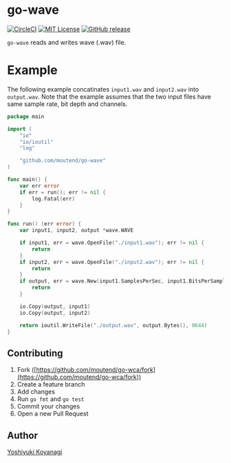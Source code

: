 # go-wave

[![CircleCI](https://circleci.com/gh/moutend/go-wave/tree/master.svg?style=svg&circle-token=e7f4cd48b17c809c0351ad5d116f3bb4a5c8a16e)][status]
[![MIT License](http://img.shields.io/badge/license-MIT-blue.svg?style=flat-square)][license]
[![GitHub release](http://img.shields.io/github/release/moutend/go-wave.svg?style=flat-square)][release]

[status]: https://circleci.com/gh/moutend/go-wave/tree/master
[license]: https://github.com/moutend/go-wave/blob/master/LICENSE
[release]: https://github.com/moutend/go-wave/releases

`go-wave` reads and writes wave (.wav) file.

# Example

The following example concatinates `input1.wav` and `input2.wav` into `output.wav`. Note that the example assumes that the two input files have same sample rate, bit depth and channels.

```go
package main

import (
	"io"
	"io/ioutil"
	"log"

	"github.com/moutend/go-wave"
)

func main() {
	var err error
	if err = run(); err != nil {
		log.Fatal(err)
	}
}

func run() (err error) {
	var input1, input2, output *wave.WAVE

	if input1, err = wave.OpenFile("./input1.wav"); err != nil {
		return
	}
	if input2, err = wave.OpenFile("./input2.wav"); err != nil {
		return
	}
	if output, err = wave.New(input1.SamplesPerSec, input1.BitsPerSample, input1.Channels); err != nil {
		return
	}

	io.Copy(output, input1)
	io.Copy(output, input2)

	return ioutil.WriteFile("./output.wav", output.Bytes(), 0644)
}
```

## Contributing

1. Fork ([https://github.com/moutend/go-wca/fork](https://github.com/moutend/go-wca/fork))
1. Create a feature branch
1. Add changes
1. Run `go fmt` and `go test`
1. Commit your changes
1. Open a new Pull Request

## Author

[Yoshiyuki Koyanagi](https://github.com/moutend)
